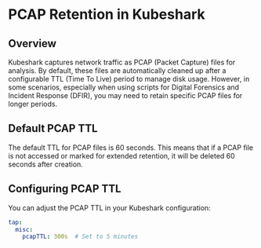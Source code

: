 # PCAP Retention in Kubeshark

## Overview

Kubeshark captures network traffic as PCAP (Packet Capture) files for analysis. By default, these files are automatically cleaned up after a configurable TTL (Time To Live) period to manage disk usage. However, in some scenarios, especially when using scripts for Digital Forensics and Incident Response (DFIR), you may need to retain specific PCAP files for longer periods.

## Default PCAP TTL

The default TTL for PCAP files is 60 seconds. This means that if a PCAP file is not accessed or marked for extended retention, it will be deleted 60 seconds after creation.

## Configuring PCAP TTL

You can adjust the PCAP TTL in your Kubeshark configuration:

```yaml
tap:
  misc:
    pcapTTL: 300s  # Set to 5 minutes
